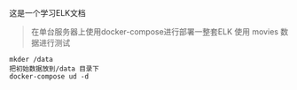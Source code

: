 这是一个学习ELK文档

> 在单台服务器上使用docker-compose进行部署一整套ELK
> 使用 movies 数据进行测试

```
mkder /data
把初始数据放到/data 目录下
docker-compose ud -d
```
